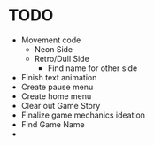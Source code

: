 # TODO

- Movement code
  - Neon Side
  - Retro/Dull Side
    - Find name for other side
- Finish text animation 
- Create pause menu
- Create home menu
- Clear out Game Story
- Finalize game mechanics ideation
- Find Game Name
- 